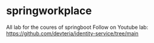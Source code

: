 # springworkplace
All lab for the coures of springboot
Follow on Youtube lab:
https://github.com/devteria/identity-service/tree/main